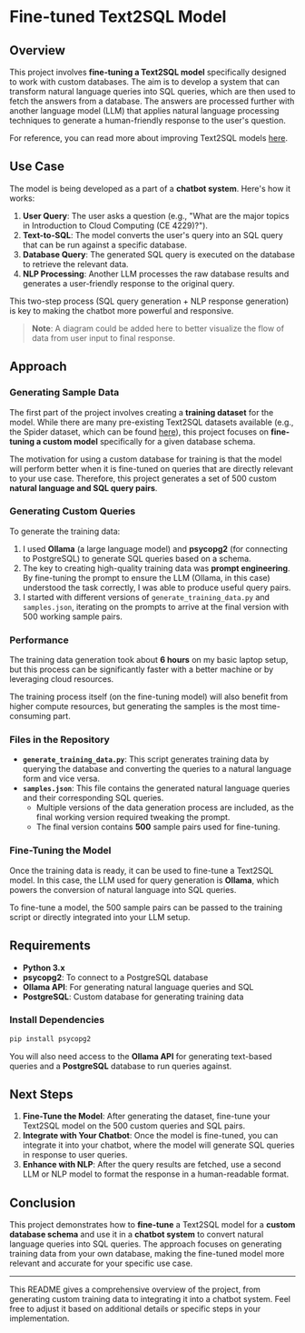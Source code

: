 # Fine-tuned Text2SQL Model

## Overview

This project involves **fine-tuning a Text2SQL model** specifically designed to work with custom databases. The aim is to develop a system that can transform natural language queries into SQL queries, which are then used to fetch the answers from a database. The answers are processed further with another language model (LLM) that applies natural language processing techniques to generate a human-friendly response to the user's question.

For reference, you can read more about improving Text2SQL models [here](https://hackernoon.com/improving-text-to-sql-with-a-fine-tuned-7b-llm-for-db-interactions).

## Use Case

The model is being developed as a part of a **chatbot system**. Here's how it works:
1. **User Query**: The user asks a question (e.g., "What are the major topics in Introduction to Cloud Computing (CE 4229)?").
2. **Text-to-SQL**: The model converts the user's query into an SQL query that can be run against a specific database.
3. **Database Query**: The generated SQL query is executed on the database to retrieve the relevant data.
4. **NLP Processing**: Another LLM processes the raw database results and generates a user-friendly response to the original query.

This two-step process (SQL query generation + NLP response generation) is key to making the chatbot more powerful and responsive.

> **Note**: A diagram could be added here to better visualize the flow of data from user input to final response.

## Approach

### Generating Sample Data

The first part of the project involves creating a **training dataset** for the model. While there are many pre-existing Text2SQL datasets available (e.g., the Spider dataset, which can be found [here](https://yale-lily.github.io/spider)), this project focuses on **fine-tuning a custom model** specifically for a given database schema.

The motivation for using a custom database for training is that the model will perform better when it is fine-tuned on queries that are directly relevant to your use case. Therefore, this project generates a set of 500 custom **natural language and SQL query pairs**.

### Generating Custom Queries

To generate the training data:
1. I used **Ollama** (a large language model) and **psycopg2** (for connecting to PostgreSQL) to generate SQL queries based on a schema.
2. The key to creating high-quality training data was **prompt engineering**. By fine-tuning the prompt to ensure the LLM (Ollama, in this case) understood the task correctly, I was able to produce useful query pairs.
3. I started with different versions of `generate_training_data.py` and `samples.json`, iterating on the prompts to arrive at the final version with 500 working sample pairs.

### Performance

The training data generation took about **6 hours** on my basic laptop setup, but this process can be significantly faster with a better machine or by leveraging cloud resources. 

The training process itself (on the fine-tuning model) will also benefit from higher compute resources, but generating the samples is the most time-consuming part.

### Files in the Repository

- **`generate_training_data.py`**: This script generates training data by querying the database and converting the queries to a natural language form and vice versa.
- **`samples.json`**: This file contains the generated natural language queries and their corresponding SQL queries.
  - Multiple versions of the data generation process are included, as the final working version required tweaking the prompt.
  - The final version contains **500** sample pairs used for fine-tuning.

### Fine-Tuning the Model

Once the training data is ready, it can be used to fine-tune a Text2SQL model. In this case, the LLM used for query generation is **Ollama**, which powers the conversion of natural language into SQL queries.

To fine-tune a model, the 500 sample pairs can be passed to the training script or directly integrated into your LLM setup.

## Requirements

- **Python 3.x**
- **psycopg2**: To connect to a PostgreSQL database
- **Ollama API**: For generating natural language queries and SQL
- **PostgreSQL**: Custom database for generating training data

### Install Dependencies

```bash
pip install psycopg2
```

You will also need access to the **Ollama API** for generating text-based queries and a **PostgreSQL** database to run queries against.

## Next Steps

1. **Fine-Tune the Model**: After generating the dataset, fine-tune your Text2SQL model on the 500 custom queries and SQL pairs.
2. **Integrate with Your Chatbot**: Once the model is fine-tuned, you can integrate it into your chatbot, where the model will generate SQL queries in response to user queries.
3. **Enhance with NLP**: After the query results are fetched, use a second LLM or NLP model to format the response in a human-readable format.

## Conclusion

This project demonstrates how to **fine-tune** a Text2SQL model for a **custom database schema** and use it in a **chatbot system** to convert natural language queries into SQL queries. The approach focuses on generating training data from your own database, making the fine-tuned model more relevant and accurate for your specific use case.

---

This README gives a comprehensive overview of the project, from generating custom training data to integrating it into a chatbot system. Feel free to adjust it based on additional details or specific steps in your implementation.
